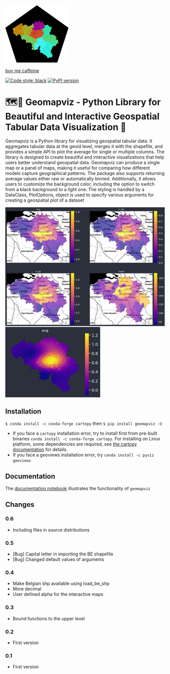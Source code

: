 <img src="pics/logo.png" alt="drawing" width="200"/>

[buy me caffeine](https://ko-fi.com/V7V72SOHX)

[![Code style: black](https://img.shields.io/badge/code%20style-black-000000.svg)](https://github.com/psf/black)
[![PyPI version](https://img.shields.io/pypi/v/geomapviz?style=flat)](https://pypi.org/project/geomapviz/)

# 🗺️🐍 Geomapviz - Python Library for Beautiful and Interactive Geospatial Tabular Data Visualization 🚀

Geomapviz is a Python library for visualizing geospatial tabular data. It aggregates tabular data at the geoid level, merges it with the shapefile, and provides a simple API to plot the average for single or multiple columns. The library is designed to create beautiful and interactive visualizations that help users better understand geospatial data. Geomapviz can produce a single map or a panel of maps, making it useful for comparing how different models capture geographical patterns. The package also supports returning average values either raw or automatically binned. Additionally, it allows users to customize the background color, including the option to switch from a black background to a light one. The styling is handled by a DataClass, PlotOptions, object is used to specify various arguments for creating a geospatial plot of a dataset



<td align="left"><img src="pics/example_01.png" width="600"/></td>
<td align="left"><img src="pics/example_02.png" width="300"/></td>


## Installation

`$ conda install -c conda-forge cartopy` then
`$ pip install geomapviz -U`

 - If you face a `cartopy` installation error, try to install first from pre-built binaries `conda install -c conda-forge cartopy`. For installing on Linux platform, some dependencies are required, see [the cartopy documentation](https://scitools.org.uk/cartopy/docs/latest/installing.html) for details.
 - If you face a geoviews installation error, try `conda install -c pyviz geoviews`

## Documentation

The [documentation notebook](nb/geomap.ipynb) illustrates the functionality of `geomapviz`
## Changes

### 0.6

 - Including files in source distributions

### 0.5

 - [Bug] Capital letter in importing the BE shapefile
 - [Bug] Changed default values of arguments

### 0.4

 - Make Belgian shp available using load_be_shp
 - More decimal
 - User defined alpha for the interactive maps

### 0.3

 - Bound functions to the upper level

### 0.2

 - First version

### 0.1

 - First version
